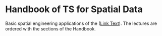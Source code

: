 # Handbook of TS for Spatial Data

Basic spatial engineering applications of the ([Link Text](https://www.typescriptlang.org/docs/handbook/intro.html "Handbook of TS")). The lectures are ordered with the sections of the Handbook.